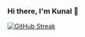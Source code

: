 ### Hi there, I'm Kunal 👋

[![GitHub Streak](https://streak-stats.demolab.com?user=ItsTheKayBee&theme=dark&hide_border=true)](https://git.io/streak-stats)
